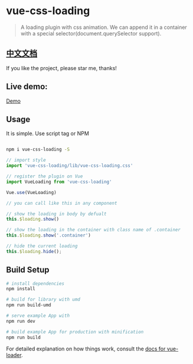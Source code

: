 # vue-css-loading

> A loading plugin with css animation. We can append it in a container with a special selector(document.querySelector support).

## [中文文档](https://github.com/szriafan/vue-css-loading/blob/master/README_zh.md)

If you like the project, please star me, thanks!

## Live demo:
[Demo](https://szriafan.github.io/vue-css-loading/)

## Usage

It is simple. Use script tag or NPM

``` bash

npm i vue-css-loading -S
```

``` js
// import style
import 'vue-css-loading/lib/vue-css-loading.css'

// register the plugin on Vue
import VueLoading from 'vue-css-loading'

Vue.use(VueLoading)

// you can call like this in any component

// show the loading in body by defualt
this.$loading.show()

// show the loading in the container with class name of .container
this.$loading.show('.container')

// hide the current loading
this.$loading.hide();
```

## Build Setup

``` bash
# install dependencies
npm install

# build for library with umd
npm run build-umd

# serve example App with
npm run dev

# build example App for production with minification
npm run build

```

For detailed explanation on how things work, consult the [docs for vue-loader](http://vuejs.github.io/vue-loader).
